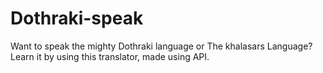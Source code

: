 # Dothraki-speak
Want to speak the mighty Dothraki language or The khalasars Language? Learn it by using this translator, made using API.
